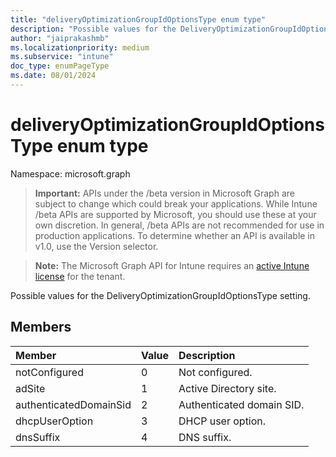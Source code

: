 ```yaml
---
title: "deliveryOptimizationGroupIdOptionsType enum type"
description: "Possible values for the DeliveryOptimizationGroupIdOptionsType setting."
author: "jaiprakashmb"
ms.localizationpriority: medium
ms.subservice: "intune"
doc_type: enumPageType
ms.date: 08/01/2024
---
```


# deliveryOptimizationGroupIdOptionsType enum type

Namespace: microsoft.graph

> **Important:** APIs under the /beta version in Microsoft Graph are subject to change which could break your applications. While Intune /beta APIs are supported by Microsoft, you should use these at your own discretion. In general, /beta APIs are not recommended for use in production applications. To determine whether an API is available in v1.0, use the Version selector.

> **Note:** The Microsoft Graph API for Intune requires an [active Intune license](https://go.microsoft.com/fwlink/?linkid=839381) for the tenant.

Possible values for the DeliveryOptimizationGroupIdOptionsType setting.

## Members
|Member|Value|Description|
|:---|:---|:---|
|notConfigured|0|Not configured.|
|adSite|1|Active Directory site.|
|authenticatedDomainSid|2|Authenticated domain SID.|
|dhcpUserOption|3|DHCP user option.|
|dnsSuffix|4|DNS suffix.|